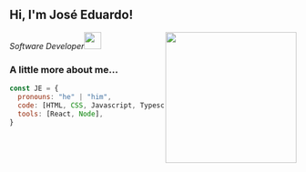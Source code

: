 <h2>Hi, I'm José Eduardo!</h2>
<img align='right' src="https://i.imgur.com/INZkyuF.gif" width="230">
<p><em>Software Developer<img src="https://media.giphy.com/media/WUlplcMpOCEmTGBtBW/giphy.gif" width="30"></em></p>


###  A little more about me...  

```javascript
const JE = {
  pronouns: "he" | "him",
  code: [HTML, CSS, Javascript, Typescript],
  tools: [React, Node],
}
```

